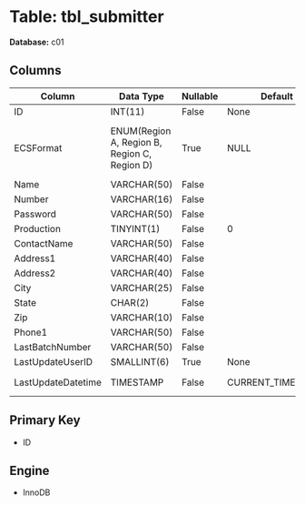 # Table: tbl_submitter

**Database:** c01

## Columns

| Column | Data Type | Nullable | Default | Extra |
|--------|-----------|----------|---------|-------|
| ID | INT(11) | False | None | AUTO_INCREMENT |
| ECSFormat | ENUM(Region A, Region B, Region C, Region D) | True | NULL | `ECSFormat` ENUM('Region A', 'Region B', 'Region C', 'Region D') NULL DEFAULT NULL |
| Name | VARCHAR(50) | False |  | None |
| Number | VARCHAR(16) | False |  | None |
| Password | VARCHAR(50) | False |  | None |
| Production | TINYINT(1) | False | 0 | None |
| ContactName | VARCHAR(50) | False |  | None |
| Address1 | VARCHAR(40) | False |  | None |
| Address2 | VARCHAR(40) | False |  | None |
| City | VARCHAR(25) | False |  | None |
| State | CHAR(2) | False |  | None |
| Zip | VARCHAR(10) | False |  | None |
| Phone1 | VARCHAR(50) | False |  | None |
| LastBatchNumber | VARCHAR(50) | False |  | None |
| LastUpdateUserID | SMALLINT(6) | True | None | None |
| LastUpdateDatetime | TIMESTAMP | False | CURRENT_TIMESTAMP | ON UPDATE CURRENT_TIMESTAMP |

## Primary Key
- ID

## Engine
- InnoDB
